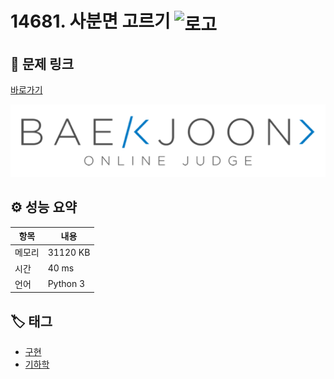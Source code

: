 # 14681. 사분면 고르기 <img src="https://d2gd6pc034wcta.cloudfront.net/tier/1.svg" alt="로고" height="32" style="vertical-align: middle;" />

## 🔗 문제 링크

[바로가기](https://www.acmicpc.net/problem/14681)

![백준 로고](../../images/boj.png)

## ⚙️ 성능 요약

| 항목   | 내용     |
| ------ | -------- |
| 메모리 | 31120 KB |
| 시간   | 40 ms    |
| 언어   | Python 3 |

## 🏷️ 태그

- [구현](https://www.acmicpc.net/problemset?sort=ac_desc&algo=102)
- [기하학](https://www.acmicpc.net/problemset?sort=ac_desc&algo=100)

